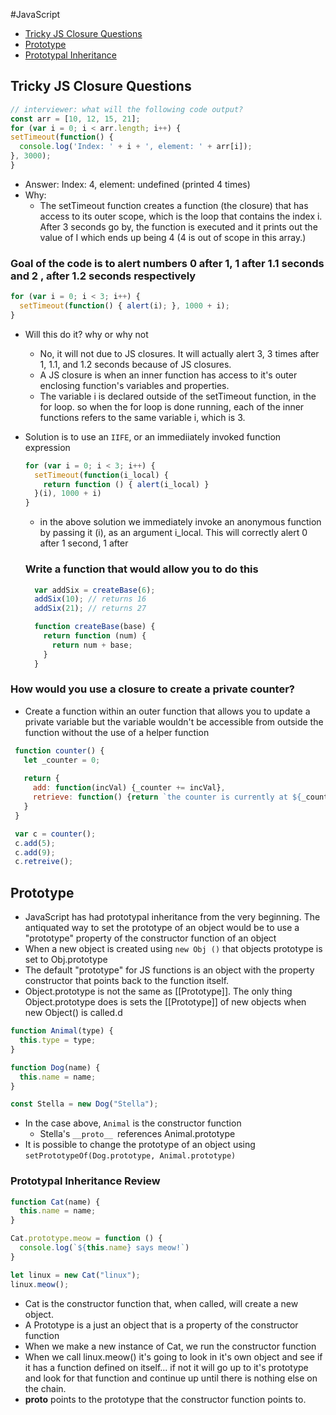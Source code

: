 #JavaScript  
* [Tricky JS Closure Questions](#tricky-js-closure-questions)
* [Prototype](#prototype)
* [Prototypal Inheritance](#prototypal-inheritance-review)

## Tricky JS Closure Questions
```js
// interviewer: what will the following code output?
const arr = [10, 12, 15, 21];
for (var i = 0; i < arr.length; i++) {
setTimeout(function() {
  console.log('Index: ' + i + ', element: ' + arr[i]);
}, 3000);
}
```
* Answer: Index: 4, element: undefined (printed 4 times)
* Why:
  * The setTimeout function creates a function (the closure) that has access to its outer scope, which is the loop that contains the index i. After 3 seconds go by, the function is executed and it prints out the value of I which ends up being 4 (4 is out of scope in this array.)

###  Goal of the code is to alert numbers 0 after 1, 1 after 1.1 seconds and 2 , after 1.2 seconds respectively

```js
for (var i = 0; i < 3; i++) {
  setTimeout(function() { alert(i); }, 1000 + i);
}
```
* Will this do it? why or why not
  * No, it will not due to JS closures. It will actually alert 3, 3 times after 1, 1.1, and 1.2 seconds because of JS closures.
  * A JS closure is when an inner function has access to it's outer enclosing function's variables and properties.
  * The variable i is declared outside of the setTimeout function, in the for loop. so when the for loop is done running, each of the inner functions refers to the same variable i, which is 3.
* Solution is to use an `IIFE`, or an immediiately invoked function expression
  ```js
  for (var i = 0; i < 3; i++) {
    setTimeout(function(i_local) {
      return function () { alert(i_local) }
    }(i), 1000 + i)
  }
  ```
  * in the above solution we immediately invoke an anonymous function by passing it (i), as an argument i_local. This will correctly alert 0 after 1 second, 1 after

  ### Write a function that would allow you to do this 
  
  ```js
    var addSix = createBase(6);
    addSix(10); // returns 16
    addSix(21); // returns 27
  ```

  ```js
    function createBase(base) {
      return function (num) {
        return num + base;
      }
    }
  ```

### How would you use a closure to create a private counter?
 * Create a function within an outer function that allows you to update a private variable but the variable wouldn't be accessible from outside the function without the use of a helper function
 ```js
  function counter() {
    let _counter = 0;
    
    return {
      add: function(incVal) {_counter += incVal},
      retrieve: function() {return `the counter is currently at ${_counter}`}
    }
  }

  var c = counter();
  c.add(5); 
  c.add(9);
  c.retreive();
 ```

 ## Prototype
  * JavaScript has had prototypal inheritance from the very beginning. The antiquated way
  to set the prototype of an object would be to use a "prototype" property of the constructor function of an object
  * When a new object is created using `new Obj ()` that objects prototype is set to Obj.prototype
  * The default "prototype" for JS functions is an object with the property constructor that points back to the function itself.
  * Object.prototype is not the same as [[Prototype]]. The only thing Object.prototype does is sets the [[Prototype]] of new objects when new Object() is called.d
  ``` js
  function Animal(type) {
    this.type = type;
  }

  function Dog(name) {
    this.name = name;
  }

  const Stella = new Dog("Stella");
  ```
  * In the case above, `Animal` is the constructor function
    * Stella's `__proto__ `references Animal.prototype
  * It is possible to change the prototype of an object using `setPrototypeOf(Dog.prototype, Animal.prototype)`

  ### Prototypal Inheritance Review
  ```js
  function Cat(name) {
    this.name = name;
  }

  Cat.prototype.meow = function () {
    console.log(`${this.name} says meow!`)
  }

  let linux = new Cat("linux");
  linux.meow();
  ```

  * Cat is the constructor function that, when called, will create a new object.
  * A Prototype is a just an object that is a property of the constructor function
  * When we make a new instance of Cat, we run the constructor function
  * When we call linux.meow() it's going to look in it's own object and see if it has a function defined on itself... if not it will go up to it's prototype and look for that function and continue up until there is nothing else on the chain.
  * __proto__ points to the prototype that the constructor function points to. 